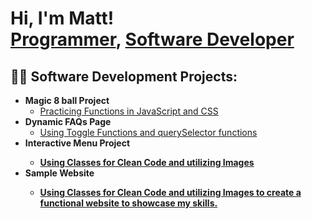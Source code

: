 <h1>Hi, I'm Matt! <br/><a href="https://github.com/mattpierce017">Programmer</a>, <a href="https://www.linkedin.com/in/matt-pierce/">Software Developer</a>

<h2>👨‍💻 Software Development Projects:</h2>

- <b>Magic 8 ball Project</b>
  - [Practicing Functions in JavaScript and CSS](https://github.com/mattpierce017/magic_8_ball)
- <b>Dynamic FAQs Page</b>
  - [Using Toggle Functions and querySelector functions](https://github.com/mattpierce017/JS_Questions)
- <b>Interactive Menu Project<b>
  - [Using Classes for Clean Code and utilizing Images](https://github.com/mattpierce017/menu_project)
- <b>Sample Website<b>
  - [Using Classes for Clean Code and utilizing Images to create a functional website to showcase my skills.](https://github.com/mattpierce017/Sample-Website)
